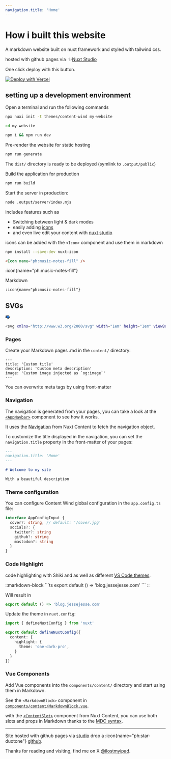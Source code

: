 ```yaml
---
navigation.title: 'Home'
---
```

# How i built this website

A markdown website built on nuxt framework and styled with tailwind css.

hosted with github pages via&nbsp;&nbsp;:sparkles:[Nuxt Studio](http://sudo-self-content-wind.nuxt.space/)

One click deploy with this button.

[![Deploy with Vercel](https://vercel.com/button)](https://vercel.com/new/clone?repository-url=https://github.com/sudo-self/content-wind.git)

## setting up a development environment

Open a terminal and run the following commands
```bash
npx nuxi init -t themes/content-wind my-website
```
```bash
cd my-website
```
```bash
npm i && npm run dev
```
Pre-render the website for static hosting

```bash
npm run generate
```
The `dist/` directory is ready to be deployed (symlink to `.output/public`)

Build the application for production

```bash
npm run build
```

Start the server in production:

```bash
node .output/server/index.mjs
```

includes features such as 

- Switching between light & dark modes
- easily adding [icons](https://icons-git-main-sudo-self.vercel.app/)
- and even live edit your content with [nuxt studio](https://nuxt.studio)

icons can be added with the `<Icon>` component and use them in markdown

```bash
npm install --save-dev nuxt-icon
```
```html
<Icon name="ph:music-notes-fill" />
```
:icon{name="ph:music-notes-fill"}

Markdown

```md
:icon{name="ph:music-notes-fill"} 
```
## SVGs

<svg xmlns="http://www.w3.org/2000/svg" width="1em" height="1em" viewBox="0 0 48 48"><g fill="#2F88FF" stroke="#000" stroke-linecap="round" stroke-linejoin="round" stroke-width="4"><path d="M4.18051 26.8339C4.08334 27.9999 5.00352 29 6.1736 29H10C11.1046 29 12 28.1046 12 27V7C12 5.89543 11.1046 5 10 5H7.84027C6.80009 5 5.93356 5.79733 5.84717 6.83391L4.18051 26.8339Z"></path><path d="M18 26.6255C18 27.4612 18.5194 28.2092 19.2753 28.5655C20.9238 29.3426 23.7329 30.9062 25 33.0195C26.6331 35.7431 26.9411 40.664 26.9912 41.7912C26.9982 41.949 26.9937 42.107 27.0154 42.2634C27.2861 44.2155 31.0543 41.9351 32.5 39.5239C33.2846 38.2153 33.3852 36.496 33.3027 35.1537C33.2144 33.7175 32.7933 32.3301 32.3802 30.9517L31.5 28.0155H42.3569C43.6832 28.0155 44.6421 26.7482 44.2816 25.4719L38.9113 6.45642C38.668 5.5949 37.8818 5 36.9866 5H20C18.8954 5 18 5.89543 18 7V26.6255Z"></path></g></svg>

```bash
<svg xmlns="http://www.w3.org/2000/svg" width="1em" height="1em" viewBox="0 0 48 48"><g fill="#2F88FF" stroke="#000" stroke-linecap="round" stroke-linejoin="round" stroke-width="4"><path d="M4.18051 26.8339C4.08334 27.9999 5.00352 29 6.1736 29H10C11.1046 29 12 28.1046 12 27V7C12 5.89543 11.1046 5 10 5H7.84027C6.80009 5 5.93356 5.79733 5.84717 6.83391L4.18051 26.8339Z"></path><path d="M18 26.6255C18 27.4612 18.5194 28.2092 19.2753 28.5655C20.9238 29.3426 23.7329 30.9062 25 33.0195C26.6331 35.7431 26.9411 40.664 26.9912 41.7912C26.9982 41.949 26.9937 42.107 27.0154 42.2634C27.2861 44.2155 31.0543 41.9351 32.5 39.5239C33.2846 38.2153 33.3852 36.496 33.3027 35.1537C33.2144 33.7175 32.7933 32.3301 32.3802 30.9517L31.5 28.0155H42.3569C43.6832 28.0155 44.6421 26.7482 44.2816 25.4719L38.9113 6.45642C38.668 5.5949 37.8818 5 36.9866 5H20C18.8954 5 18 5.89543 18 7V26.6255Z"></path></g></svg>
```
### Pages

Create your Markdown pages .md in the `content/` directory:
```
---
title: 'Custom title'
description: 'Custom meta description'
image: 'Custom image injected as `og:image`'
---
```
You can overwrite meta tags by using front-matter

### Navigation

The navigation is generated from your pages, you can take a look at the [`<AppNavbar>`](https://github.com/Atinux/content-wind/blob/main/components/AppNavbar.vue) component to see how it works.

It uses the [Navigation](https://content.nuxt.com/usage/navigation)  from Nuxt Content to fetch the navigation object.

To customize the title displayed in the navigation, you can set the `navigation.title` property in the front-matter of your pages:

```md
---
navigation.title: 'Home'
---

# Welcome to my site

With a beautiful description
```

### Theme configuration

You can configure Content Wind global configuration in the `app.config.ts` file:

```ts [signature]
interface AppConfigInput {
  cover?: string, // default: '/cover.jpg'
  socials?: {
    twitter?: string
    github?: string
    mastodon?: string
  }
}
```

### Code Highlight

code highlighting with Shiki and as well as different [VS Code themes](https://github.com/shikijs/shiki/blob/main/docs/themes.md#all-themes).

::markdown-block
\```ts
export default () => 'blog.jessejesse.com'
\```
::

Will result in

```ts
export default () => 'blog.jessejesse.com'
```

Update the theme in `nuxt.config`:

```ts
import { defineNuxtConfig } from 'nuxt'

export default defineNuxtConfig({
  content: {
    highlight: {
      theme: 'one-dark-pro',
    }
  }
})
```
### Vue Components

Add Vue components into the `components/content/` directory and start using them in Markdown.

See the `<MarkdownBlock>` component in [`components/content/MarkdownBlock.vue`](https://github.com/Atinux/content-wind/blob/main/.demo/components/content/MarkdownBlock.vue).

with the [`<ContentSlot>`](https://content.nuxt.com/components/content-slot) component from Nuxt Content, you can use both slots and props in Markdown thanks to the [MDC syntax](https://content.nuxt.com/usage/markdown).

---
Site hosted with github pages via [studio](https://sudo-self-content-wind.nuxt.space/) drop a :icon{name="ph:star-duotone"} [github](https://github.com/sudo-self/content-wind.git).

Thanks for reading and visiting, find me on X [@ilostmyipad](https://twitter.com/ilostmyipad).
